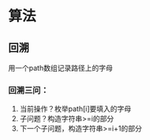 # 算法
## 回溯
用一个path数组记录路径上的字母
### 回溯三问：
1. 当前操作？枚举path[i]要填入的字母
2. 子问题？构造字符串>=i的部分
3. 下一个子问题，构造字符串>=i+1的部分